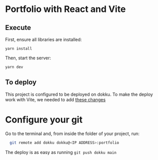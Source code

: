# Portfolio with React and Vite

## Execute

First, ensure all libraries are installed:

```
yarn install
```

Then, start the server:

```
yarn dev
```

## To deploy

This project is configured to be deployed on dokku. To make the deploy work with Vite, we needed to add [these changes](docs/deploy-vite.md)

# Configure your git

Go to the terminal and, from inside the folder of your project, run:

```bash
  git remote add dokku dokku@<IP ADDRESS>:portfolio
```

The deploy is as easy as running `git push dokku main`
